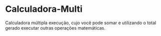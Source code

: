 # Calculadora-Multi
Calculadora múltipla execução, cujo você pode somar e utilizando o total gerado executar outras operações matemáticas.
